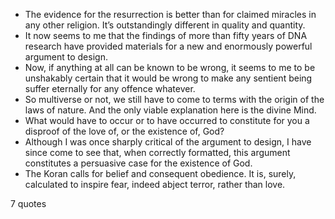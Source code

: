  - The evidence for the resurrection is better than for claimed miracles in any other religion. It’s outstandingly different in quality and quantity.
 - It now seems to me that the findings of more than fifty years of DNA research have provided materials for a new and enormously powerful argument to design.
 - Now, if anything at all can be known to be wrong, it seems to me to be unshakably certain that it would be wrong to make any sentient being suffer eternally for any offence whatever.
 - So multiverse or not, we still have to come to terms with the origin of the laws of nature. And the only viable explanation here is the divine Mind.
 - What would have to occur or to have occurred to constitute for you a disproof of the love of, or the existence of, God?
 - Although I was once sharply critical of the argument to design, I have since come to see that, when correctly formatted, this argument constitutes a persuasive case for the existence of God.
 - The Koran calls for belief and consequent obedience. It is, surely, calculated to inspire fear, indeed abject terror, rather than love.

7 quotes